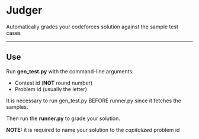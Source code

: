 # Judger
Automatically grades your codeforces solution against the sample test cases

---

## Use

Run **gen_test.py** with the command-line arguments:
- Contest id (**NOT** round number)
- Problem id (usually the letter)

It is necessary to run gen_test.py BEFORE runner.py since it fetches the samples.

Then run the **runner.py** to grade your solution.

**NOTE:** it is required to name your solution to the *capitalized* problem id

